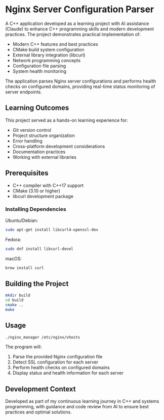 # Nginx Server Configuration Parser

A C++ application developed as a learning project with AI assistance (Claude) to enhance C++ programming skills and modern development practices. The project demonstrates practical implementation of:

- Modern C++ features and best practices
- CMake build system configuration
- External library integration (libcurl)
- Network programming concepts
- Configuration file parsing
- System health monitoring

The application parses Nginx server configurations and performs health checks on configured domains, providing real-time status monitoring of server endpoints.

## Learning Outcomes

This project served as a hands-on learning experience for:
- Git version control
- Project structure organization
- Error handling
- Cross-platform development considerations
- Documentation practices
- Working with external libraries

## Prerequisites

- C++ compiler with C++17 support
- CMake (3.10 or higher)
- libcurl development package

### Installing Dependencies

Ubuntu/Debian:
```bash
sudo apt-get install libcurl4-openssl-dev
```

Fedora:
```bash
sudo dnf install libcurl-devel
```

macOS:
```bash
brew install curl
```

## Building the Project

```bash
mkdir build
cd build
cmake ..
make
```

## Usage
```bash
./nginx_manager /etc/nginx/vhosts
```

The program will:
1. Parse the provided Nginx configuration file
2. Detect SSL configuration for each server
3. Perform health checks on configured domains
4. Display status and health information for each server

## Development Context

Developed as part of my continuous learning journey in C++ and systems programming, with guidance and code review from AI to ensure best practices and optimal solutions.
